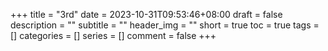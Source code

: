 +++
title = "3rd"
date = 2023-10-31T09:53:46+08:00
draft = false
description = ""
subtitle = ""
header_img = ""
short = true
toc = true
tags = []
categories = []
series = []
comment = false
+++
